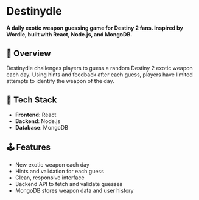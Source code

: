 # Destinydle

**A daily exotic weapon guessing game for Destiny 2 fans. Inspired by Wordle, built with React, Node.js, and MongoDB.**

## 🌟 Overview

Destinydle challenges players to guess a random Destiny 2 exotic weapon each day. Using hints and feedback after each guess, players have limited attempts to identify the weapon of the day.

## 🚀 Tech Stack

- **Frontend**: React
- **Backend**: Node.js
- **Database**: MongoDB

## 🕹️ Features

- New exotic weapon each day
- Hints and validation for each guess
- Clean, responsive interface
- Backend API to fetch and validate guesses
- MongoDB stores weapon data and user history
